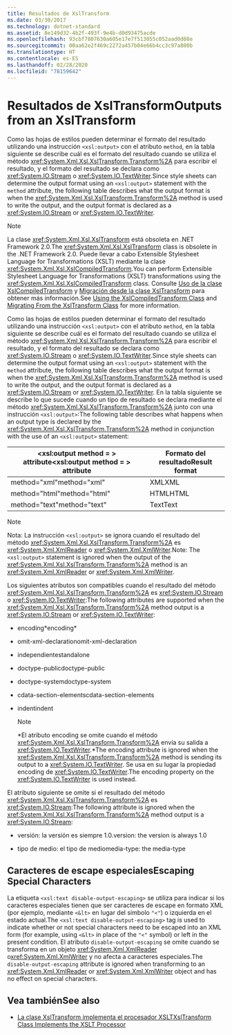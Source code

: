 ```yaml
---
title: Resultados de XslTransform
ms.date: 03/30/2017
ms.technology: dotnet-standard
ms.assetid: 8e149d32-4b2f-493f-9e4b-d0d93475acde
ms.openlocfilehash: 93cbf7807630a605e17e7f513055c052aad0d08e
ms.sourcegitcommit: 00aa62e2f469c2272a457b04e66b4cc3c97a800b
ms.translationtype: HT
ms.contentlocale: es-ES
ms.lasthandoff: 02/28/2020
ms.locfileid: "78159642"
---
```

# <a name="outputs-from-an-xsltransform"></a><span data-ttu-id="401cf-102">Resultados de XslTransform</span><span class="sxs-lookup"><span data-stu-id="401cf-102">Outputs from an XslTransform</span></span>
<span data-ttu-id="401cf-103">Como las hojas de estilos pueden determinar el formato del resultado utilizando una instrucción `<xsl:output>` con el atributo `method`, en la tabla siguiente se describe cuál es el formato del resultado cuando se utiliza el método <xref:System.Xml.Xsl.XslTransform.Transform%2A> para escribir el resultado, y el formato del resultado se declara como <xref:System.IO.Stream> o <xref:System.IO.TextWriter>.</span><span class="sxs-lookup"><span data-stu-id="401cf-103">Since style sheets can determine the output format using an `<xsl:output>` statement with the `method` attribute, the following table describes what the output format is when the <xref:System.Xml.Xsl.XslTransform.Transform%2A> method is used to write the output, and the output format is declared as a <xref:System.IO.Stream> or <xref:System.IO.TextWriter>.</span></span>  
  
> [!NOTE]
> <span data-ttu-id="401cf-104">La clase <xref:System.Xml.Xsl.XslTransform> está obsoleta en .NET Framework 2.0.</span><span class="sxs-lookup"><span data-stu-id="401cf-104">The <xref:System.Xml.Xsl.XslTransform> class is obsolete in the .NET Framework 2.0.</span></span> <span data-ttu-id="401cf-105">Puede llevar a cabo Extensible Stylesheet Language for Transformations (XSLT) mediante la clase <xref:System.Xml.Xsl.XslCompiledTransform>.</span><span class="sxs-lookup"><span data-stu-id="401cf-105">You can perform Extensible Stylesheet Language for Transformations (XSLT) transformations using the <xref:System.Xml.Xsl.XslCompiledTransform> class.</span></span> <span data-ttu-id="401cf-106">Consulte [Uso de la clase XslCompiledTransform](../../../../docs/standard/data/xml/using-the-xslcompiledtransform-class.md) y [Migración desde la clase XslTransform](../../../../docs/standard/data/xml/migrating-from-the-xsltransform-class.md) para obtener más información.</span><span class="sxs-lookup"><span data-stu-id="401cf-106">See [Using the XslCompiledTransform Class](../../../../docs/standard/data/xml/using-the-xslcompiledtransform-class.md) and [Migrating From the XslTransform Class](../../../../docs/standard/data/xml/migrating-from-the-xsltransform-class.md) for more information.</span></span>  
  
 <span data-ttu-id="401cf-107">Como las hojas de estilos pueden determinar el formato del resultado utilizando una instrucción `<xsl:output>` con el atributo `method`, en la tabla siguiente se describe cuál es el formato del resultado cuando se utiliza el método <xref:System.Xml.Xsl.XslTransform.Transform%2A> para escribir el resultado, y el formato del resultado se declara como <xref:System.IO.Stream> o <xref:System.IO.TextWriter>.</span><span class="sxs-lookup"><span data-stu-id="401cf-107">Since style sheets can determine the output format using an `<xsl:output>` statement with the `method` attribute, the following table describes what the output format is when the <xref:System.Xml.Xsl.XslTransform.Transform%2A> method is used to write the output, and the output format is declared as a <xref:System.IO.Stream> or <xref:System.IO.TextWriter>.</span></span> <span data-ttu-id="401cf-108">En la tabla siguiente se describe lo que sucede cuando un tipo de resultado se declara mediante el método <xref:System.Xml.Xsl.XslTransform.Transform%2A> junto con una instrucción `<xsl:output>`:</span><span class="sxs-lookup"><span data-stu-id="401cf-108">The following table describes what happens when an output type is declared by the <xref:System.Xml.Xsl.XslTransform.Transform%2A> method in conjunction with the use of an `<xsl:output>` statement:</span></span>  
  
|<span data-ttu-id="401cf-109">\<xsl:output method = > attribute</span><span class="sxs-lookup"><span data-stu-id="401cf-109">\<xsl:output method = > attribute</span></span>|<span data-ttu-id="401cf-110">Formato del resultado</span><span class="sxs-lookup"><span data-stu-id="401cf-110">Result format</span></span>|  
|-----------------------------------------|-------------------|  
|<span data-ttu-id="401cf-111">method="xml"</span><span class="sxs-lookup"><span data-stu-id="401cf-111">method="xml"</span></span>|<span data-ttu-id="401cf-112">XML</span><span class="sxs-lookup"><span data-stu-id="401cf-112">XML</span></span>|  
|<span data-ttu-id="401cf-113">method="html"</span><span class="sxs-lookup"><span data-stu-id="401cf-113">method="html"</span></span>|<span data-ttu-id="401cf-114">HTML</span><span class="sxs-lookup"><span data-stu-id="401cf-114">HTML</span></span>|  
|<span data-ttu-id="401cf-115">method="text"</span><span class="sxs-lookup"><span data-stu-id="401cf-115">method="text"</span></span>|<span data-ttu-id="401cf-116">Text</span><span class="sxs-lookup"><span data-stu-id="401cf-116">Text</span></span>|  
  
> [!NOTE]
> <span data-ttu-id="401cf-117">Nota: La instrucción `<xsl:output>` se ignora cuando el resultado del método <xref:System.Xml.Xsl.XslTransform.Transform%2A> es <xref:System.Xml.XmlReader> o <xref:System.Xml.XmlWriter>.</span><span class="sxs-lookup"><span data-stu-id="401cf-117">Note: The `<xsl:output>` statement is ignored when the output of the <xref:System.Xml.Xsl.XslTransform.Transform%2A> method is an <xref:System.Xml.XmlReader> or <xref:System.Xml.XmlWriter>.</span></span>  
  
 <span data-ttu-id="401cf-118">Los siguientes atributos son compatibles cuando el resultado del método <xref:System.Xml.Xsl.XslTransform.Transform%2A> es <xref:System.IO.Stream> o <xref:System.IO.TextWriter>:</span><span class="sxs-lookup"><span data-stu-id="401cf-118">The following attributes are supported when the <xref:System.Xml.Xsl.XslTransform.Transform%2A> method output is a <xref:System.IO.Stream> or <xref:System.IO.TextWriter>:</span></span>  
  
- <span data-ttu-id="401cf-119">encoding\*</span><span class="sxs-lookup"><span data-stu-id="401cf-119">encoding\*</span></span>  
  
- <span data-ttu-id="401cf-120">omit-xml-declaration</span><span class="sxs-lookup"><span data-stu-id="401cf-120">omit-xml-declaration</span></span>  
  
- <span data-ttu-id="401cf-121">independiente</span><span class="sxs-lookup"><span data-stu-id="401cf-121">standalone</span></span>  
  
- <span data-ttu-id="401cf-122">doctype-public</span><span class="sxs-lookup"><span data-stu-id="401cf-122">doctype-public</span></span>  
  
- <span data-ttu-id="401cf-123">doctype-system</span><span class="sxs-lookup"><span data-stu-id="401cf-123">doctype-system</span></span>  
  
- <span data-ttu-id="401cf-124">cdata-section-elements</span><span class="sxs-lookup"><span data-stu-id="401cf-124">cdata-section-elements</span></span>  
  
- <span data-ttu-id="401cf-125">indent</span><span class="sxs-lookup"><span data-stu-id="401cf-125">indent</span></span>  
  
    > [!NOTE]
    > <span data-ttu-id="401cf-126">\*El atributo encoding se omite cuando el método <xref:System.Xml.Xsl.XslTransform.Transform%2A> envía su salida a <xref:System.IO.TextWriter>.</span><span class="sxs-lookup"><span data-stu-id="401cf-126">\*The encoding attribute is ignored when the <xref:System.Xml.Xsl.XslTransform.Transform%2A> method is sending its output to a <xref:System.IO.TextWriter>.</span></span> <span data-ttu-id="401cf-127">Se usa en su lugar la propiedad encoding de <xref:System.IO.TextWriter>.</span><span class="sxs-lookup"><span data-stu-id="401cf-127">The encoding property on the <xref:System.IO.TextWriter> is used instead.</span></span>
  
 <span data-ttu-id="401cf-128">El atributo siguiente se omite si el resultado del método <xref:System.Xml.Xsl.XslTransform.Transform%2A> es <xref:System.IO.Stream>:</span><span class="sxs-lookup"><span data-stu-id="401cf-128">The following attribute is ignored when the <xref:System.Xml.Xsl.XslTransform.Transform%2A> method output is a <xref:System.IO.Stream>:</span></span>  
  
- <span data-ttu-id="401cf-129">versión: la versión es siempre 1.0.</span><span class="sxs-lookup"><span data-stu-id="401cf-129">version: the version is always 1.0</span></span>  
  
- <span data-ttu-id="401cf-130">tipo de medio: el tipo de medio</span><span class="sxs-lookup"><span data-stu-id="401cf-130">media-type: the media-type</span></span>  
  
## <a name="escaping-special-characters"></a><span data-ttu-id="401cf-131">Caracteres de escape especiales</span><span class="sxs-lookup"><span data-stu-id="401cf-131">Escaping Special Characters</span></span>  
 <span data-ttu-id="401cf-132">La etiqueta `<xsl:text disable-output-escaping>` se utiliza para indicar si los caracteres especiales tienen que ser caracteres de escape en formato XML (por ejemplo, mediante `<&lt>` en lugar del símbolo `"<"`) o izquierda en el estado actual.</span><span class="sxs-lookup"><span data-stu-id="401cf-132">The `<xsl:text disable-output-escaping>` tag is used to indicate whether or not special characters need to be escaped into an XML form (for example, using `<&lt>` in place of the `"<"` symbol) or left in the present condition.</span></span> <span data-ttu-id="401cf-133">El atributo `disable-output-escaping` se omite cuando se transforma en un objeto <xref:System.Xml.XmlReader> o<xref:System.Xml.XmlWriter> y no afecta a caracteres especiales.</span><span class="sxs-lookup"><span data-stu-id="401cf-133">The `disable-output-escaping` attribute is ignored when transforming to an <xref:System.Xml.XmlReader> or <xref:System.Xml.XmlWriter> object and has no effect on special characters.</span></span>  
  
## <a name="see-also"></a><span data-ttu-id="401cf-134">Vea también</span><span class="sxs-lookup"><span data-stu-id="401cf-134">See also</span></span>

- [<span data-ttu-id="401cf-135">La clase XslTransform implementa el procesador XSLT</span><span class="sxs-lookup"><span data-stu-id="401cf-135">XslTransform Class Implements the XSLT Processor</span></span>](../../../../docs/standard/data/xml/xsltransform-class-implements-the-xslt-processor.md)
